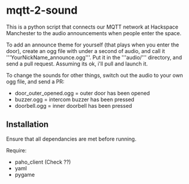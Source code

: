 mqtt-2-sound
============

This is a python script that connects our MQTT network at Hackspace Manchester to the audio announcements when people enter the space.

To add an announce theme for yourself (that plays when you enter the door), create an ogg file with under a second of audio, and call it '''YourNickName_announce.ogg'''.  Put it in the '''audio/''' directory, and send a pull request.  Assuming its ok, i'll pull and launch it.

To change the sounds for other things, switch out the audio to your own ogg file, and send a PR:
* door_outer_opened.ogg = outer door has been opened
* buzzer.ogg = intercom buzzer has been pressed
* doorbell.ogg = inner doorbell has been pressed

Installation
------------

Ensure that all dependancies are met before running.

Require:
* paho_client (Check ??)
* yaml
* pygame

